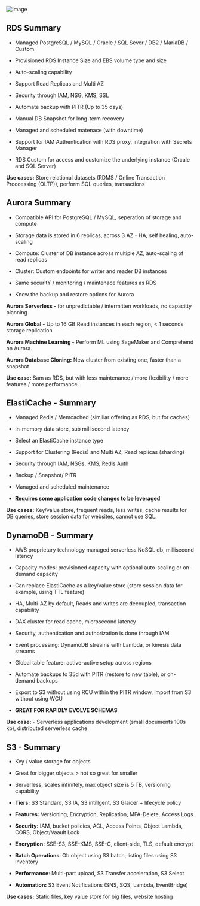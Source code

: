 ![image](https://github.com/UpheldSmile/Virtual-Network/assets/49825639/056e49dd-8f30-4a27-9636-8512fad5dea7)
## RDS Summary

- Managed PostgreSQL / MySQL / Oracle / SQL Sever / DB2 / MariaDB / Custom

- Provisioned RDS Instance Size and EBS volume type and size

- Auto-scaling capability

- Support Read Replicas and Multi AZ

- Security through IAM, NSG, KMS, SSL

- Automate backup with PITR (Up to 35 days)

- Manual DB Snapshot for long-term recovery

- Managed and scheduled matenace (with downtime)

- Support for IAM Authentication with RDS proxy, integration with Secrets Manager

- RDS Custom for access and customize the underlying instance (Orcale and SQL Server)

**Use cases:** Store relational datasets (RDMS / Online Transaction Proccessing (OLTP)), perform SQL queries, transactions


## Aurora Summary

- Compatible API for PostgreSQL / MySQL, seperation of storage and compute

- Storage data is stored in 6 replicas, across 3 AZ - HA, self healing, auto-scaling

- Compute: Cluster of DB instance across multiple AZ, auto-scaling of read replicas

- Cluster: Custom endpoints for writer and reader DB instances

- Same securitY / monitoring / maintenace features as RDS

- Know the backup and restore options for Aurora

**Aurora Serverless -** for unpredictable / intermitten workloads, no capacitty planning

**Aurora Global -** Up to 16 GB Read instances in each region, < 1 seconds storage replication

**Aurora Machine Learning -** Perform ML using SageMaker and Comprehend on Aurora.

**Aurora Database Cloning:** New cluster from existing one, faster than a snapshot

**Use case:** Sam as RDS, but with less maintenance / more flexibility / more features / more performance.


## ElastiCache - Summary

- Managed Redis / Memcached (similiar offering as RDS, but for caches)

- In-memory data store, sub millisecond latency

- Select an ElastiCache instance type

- Support for Clustering (Redis) and Multi AZ, Read replicas (sharding)

- Security through IAM, NSGs, KMS, Redis Auth

- Backup / Snapshot/ PITR

- Managed and scheduled maintenance

- **Requires some application code changes to be leveraged**

**Use cases:** Key/value store, frequent reads, less writes, cache results for DB queries, store session data for websites, cannot use SQL.


## DynamoDB - Summary

- AWS proprietary technology managed serverless NoSQL db, millisecond latency
- Capacity modes: provisioned capacity with optional auto-scaling or on-demand capacity

- Can replace ElastiCache as a key/value store (store session data for example, using TTL feature)

- HA, Multi-AZ by default, Reads and writes are decoupled, transaction capability

- DAX cluster for read cache, microsecond latency

- Security, authentication and authorization is done through IAM

- Event processing: DynamoDB streams with Lambda, or kinesis data streams

- Global table feature: active-active setup across regions

- Automate backups to 35d with PITR (restore to new table), or on-demand backups

- Export to S3 without using RCU within the PITR window, import from S3 without using WCU
- **GREAT FOR RAPIDLY EVOLVE SCHEMAS**

**Use case:** - Serverless applications development (small documents 100s kb), distributed serverless cache


## S3 - Summary

- Key / value storage for objects

- Great for bigger objects > not so great for smaller

- Serverless, scales infinitely, max object size is 5 TB, versioning capability

- **Tiers:** S3 Standard, S3 IA, S3 intillgent, S3 Glaicer + lifecycle policy

- **Features:** Versioning, Encryption, Replication, MFA-Delete, Access Logs

- **Security:** IAM, bucket policies, ACL, Access Points, Object Lambda, CORS, Object/Vaault Lock

- **Encryption:** SSE-S3, SSE-KMS, SSE-C, client-side, TLS, default encrypt

- **Batch Operations**: Ob object using S3 batch, listing files using S3 inventory

- **Performance**: Multi-part upload, S3 Transfer acceleration, S3 Select

- **Automation:** S3 Event Notifications (SNS, SQS, Lambda, EventBridge)

**Use cases:** Static files, key value store for big files, website hosting
